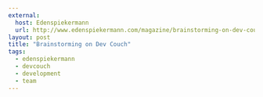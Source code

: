 ```yaml
---
external:
  host: Edenspiekermann
  url: http://www.edenspiekermann.com/magazine/brainstorming-on-dev-couch
layout: post
title: "Brainstorming on Dev Couch"
tags: 
  - edenspiekermann
  - devcouch
  - development
  - team
---
```

